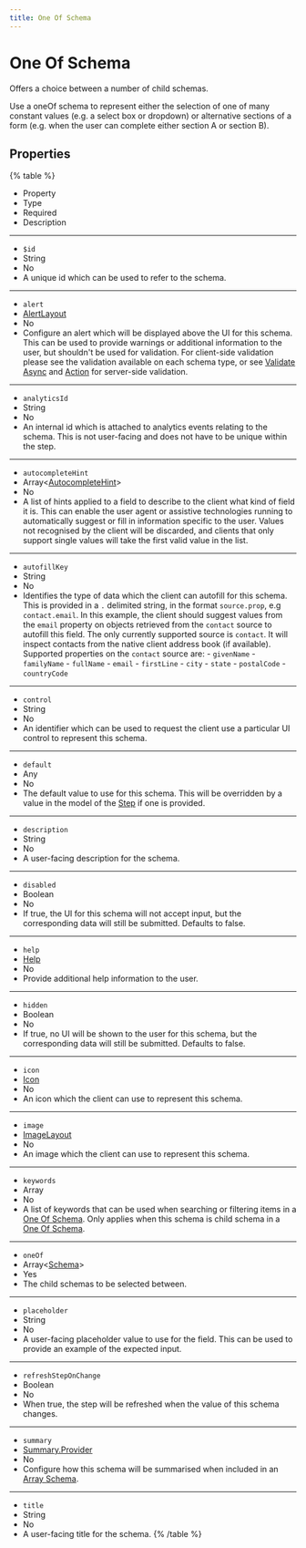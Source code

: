 ```yaml
---
title: One Of Schema
---
```


# One Of Schema



Offers a choice between a number of child schemas.

Use a oneOf schema to represent either the selection of one of many constant values (e.g. a select box or dropdown)
or alternative sections of a form (e.g. when the user can complete either section A or section B).


## Properties

{% table %}
* Property
* Type
* Required
* Description
---
* `$id`
* String
* No
*
  A unique id which can be used to refer to the schema.
---
* `alert`
* [AlertLayout](../layout/alert-layout#Alert-Layout)
* No
*
  Configure an alert which will be displayed above the UI for this schema. This can be used to provide warnings or additional information to the user, but shouldn't be used for validation. For client-side validation please see the validation available on each schema type, or see [Validate Async](../feature/validate-async#Validate-Async) and [Action](../feature/action#Action) for server-side validation.
---
* `analyticsId`
* String
* No
*
  An internal id which is attached to analytics events relating to the schema. This is not user-facing and does not have to be unique within the step.
---
* `autocompleteHint`
* Array<[AutocompleteHint](../misc/autocomplete-hint#Autocomplete-Hint)>
* No
*
  A list of hints applied to a field to describe to the client what kind of field it is. This can enable the user agent or assistive technologies running to automatically suggest or fill in information specific to the user. Values not recognised by the client will be discarded, and clients that only support single values will take the first valid value in the list.
---
* `autofillKey`
* String
* No
*
  Identifies the type of data which the client can autofill for this schema. This is provided in a `.` delimited string, in the format `source.prop`, e.g `contact.email`. In this example, the client should suggest values from the `email` property on objects retrieved from the `contact` source to autofill this field. The only currently supported source is `contact`. It will inspect contacts from the native client address book (if available). Supported properties on the `contact` source are: - `givenName` - `familyName` - `fullName` - `email` - `firstLine` - `city` - `state` - `postalCode` - `countryCode`
---
* `control`
* String
* No
*
  An identifier which can be used to request the client use a particular UI control to represent this schema.
---
* `default`
* Any
* No
*
  The default value to use for this schema. This will be overridden by a value in the model of the [Step](../step/step#Step) if one is provided.
---
* `description`
* String
* No
*
  A user-facing description for the schema.
---
* `disabled`
* Boolean
* No
*
  If true, the UI for this schema will not accept input, but the corresponding data will still be submitted.  Defaults to false.
---
* `help`
* [Help](../feature/help#Help)
* No
*
  Provide additional help information to the user.
---
* `hidden`
* Boolean
* No
*
  If true, no UI will be shown to the user for this schema, but the corresponding data will still be submitted. Defaults to false.
---
* `icon`
* [Icon](../misc/icon#Icon)
* No
*
  An icon which the client can use to represent this schema.
---
* `image`
* [ImageLayout](../layout/image-layout#Image-Layout)
* No
*
  An image which the client can use to represent this schema.
---
* `keywords`
* Array<String>
* No
*
  A list of keywords that can be used when searching or filtering items in a [One Of Schema](one-of-schema#One-Of-Schema). Only applies when this schema is child schema in a [One Of Schema](one-of-schema#One-Of-Schema).
---
* `oneOf`
* Array<[Schema](schema#Schema)>
* Yes
*
  The child schemas to be selected between.
---
* `placeholder`
* String
* No
*
  A user-facing placeholder value to use for the field. This can be used to provide an example of the expected input.
---
* `refreshStepOnChange`
* Boolean
* No
*
  When true, the step will be refreshed when the value of this schema changes.
---
* `summary`
* [Summary.Provider](../feature/summary#Provider)
* No
*
  Configure how this schema will be summarised when included in an [Array Schema](array-schema#Array-Schema).
---
* `title`
* String
* No
*
  A user-facing title for the schema.
{% /table %}
